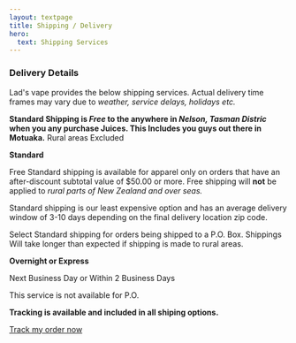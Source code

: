 ```yaml
---
layout: textpage
title: Shipping / Delivery
hero:
  text: Shipping Services
---
```


### Delivery Details
Lad's vape provides the below shipping services. Actual delivery time frames may vary due to _weather, service delays, holidays etc._

__Standard Shipping is _Free_ to the anywhere in _Nelson, Tasman Distric_ when you any purchase Juices. This Includes you guys out there in Motuaka.__
           Rural areas Excluded

__Standard__

Free Standard shipping is available for apparel only on orders that have an after-discount subtotal value of $50.00 or more. Free shipping will __not__ be applied to _rural parts of New Zealand and over seas._

Standard shipping is our least expensive option and has an average delivery window of 3-10 days depending on the final delivery location zip code.


Select Standard shipping for orders being shipped to a P.O. Box.
Shippings Will take longer than expected if shipping is made to rural areas.



__Overnight or Express__

Next Business Day or Within 2 Business Days

This service is not available for P.O.

__Tracking is available and included in all shiping options.__

<a href="/track-my-order/">Track my order now</a>